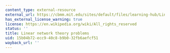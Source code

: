 ```yaml
---
content_type: external-resource
external_url: https://cbmm.mit.edu/sites/default/files/learning-hub/Linear_network_theory_problem.pdf
has_external_license_warning: true
license: https://en.wikipedia.org/wiki/All_rights_reserved
status: ''
title: Linear network theory problems
uid: 15b04b72-ecc9-40c8-b9b0-32fb6aefcf51
wayback_url: ''
---
```

